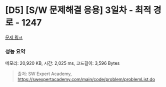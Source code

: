 # [D5] [S/W 문제해결 응용] 3일차 - 최적 경로 - 1247 

[문제 링크](https://swexpertacademy.com/main/code/problem/problemDetail.do?contestProbId=AV15OZ4qAPICFAYD) 

### 성능 요약

메모리: 20,920 KB, 시간: 2,025 ms, 코드길이: 3,596 Bytes



> 출처: SW Expert Academy, https://swexpertacademy.com/main/code/problem/problemList.do